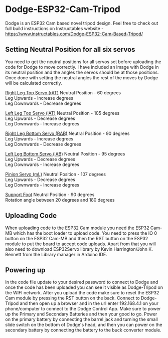 # Dodge-ESP32-Cam-Tripod
Dodge is an ESP32 Cam based novel tripod design.  Feel free to check out full build instructions on Instructables website - https://www.instructables.com/Dodge-ESP32-Cam-Based-Tripod/

## Setting Neutral Position for all six servos
You need to get the neutral positions for all servos set before uploading the code for Dodge to move correctly.  I have included an image with Dodge in its neutral position and the angles the servos should be at those positions.
Once done with setting the neutral angles the rest of the moves by Dodge will be calculated correctly.


<ins>Right Leg Top Servo (rAT)</ins>
Neutral Position - 60 degrees\
Leg Upwards - Increase degrees\
Leg Downwards - Decrease degrees

<ins> Left Leg Top Servo (lAT)</ins>
Neutral Position - 105 degrees\
Leg Upwards - Decrease degrees\
Leg Downwards - Increase degrees

<ins> Right Leg Bottom Servo (RAB)</ins>
Neutral Position - 90 degrees\
Leg Upwards - Increase degrees\
Leg Downwards - Decrease degrees

<ins> Left Leg Bottom Servo (lAB)</ins>
Neutral Position - 95 degrees\
Leg Upwards - Decrease degrees\
Leg Downwards - Increase degrees

<ins> Pinion Servo (mL)</ins>
Neutral Position - 107 degrees\
Leg Upwards - Decrease degrees\
Leg Downwards - Increase degrees

<ins>Support Foot</ins>
Neutral Position - 90 degrees\
Rotation angle between 20 degrees and 180 degrees


## Uploading Code
When uploading code to the ESP32 Cam module you need the ESP32 Cam-MB which has the boot loader to upload code. You need to press the IO 0 button on the ESP32 Cam-MB and then the RST button on the ESP32 module to put the board to accept code uploads. Apart from that you will also need to download ESP32Servo library by Kevin Harrington/John K. Bennett from the Library manager in Arduino IDE.

## Powering up
In the code file update to your desired password to connect to Dodge and once the code has been uploaded you can see it visible as Dodge-Tripod on the WIFI network. After you upload the code make sure to reset the ESP32 Cam module by pressing the RST button on the back. Connect to Dodge-Tripod and then open up a browser and in the url enter 192.168.4.1 on your phone/computer to connect to the Dodge Control App. Make sure to power up the Primary and Secondary Batteries and then your good to go. Power on the primary battery by connecting the barrel jack and turning the small slide switch on the bottom of Dodge's head, and then you can power on the secondary battery by connecting the battery to the buck converter module.


